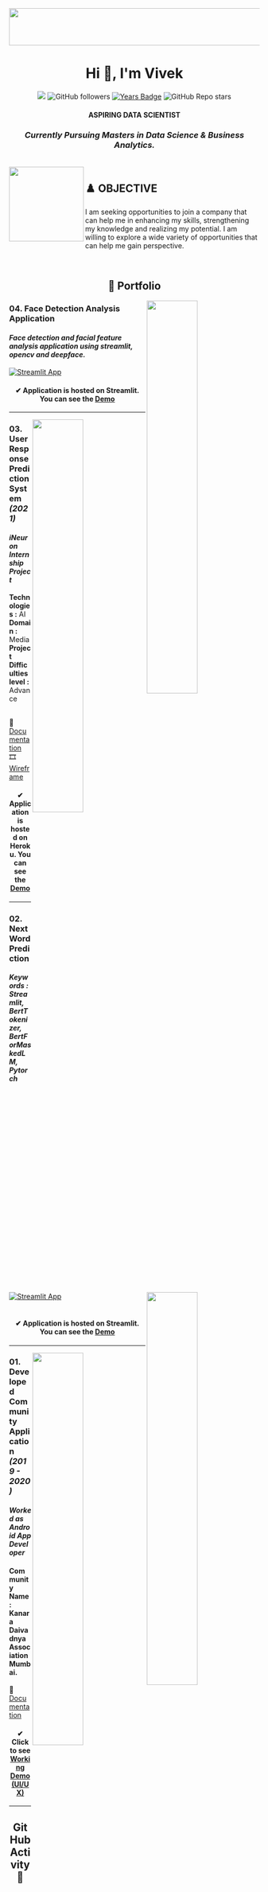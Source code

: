 <div align = "center">
<img align = "center" src="https://synergyland.ca/wp-content/uploads/2021/04/mountain-range-footer-01-1536x161.png" style="width:1536px;height:75px;"></img>
<h1 align="center">Hi 👋, I'm Vivek</h1>
  
![](https://komarev.com/ghpvc/?username=7Vivek&label=PROFILE+VIEWS&color=41B883)
![GitHub followers](https://img.shields.io/github/followers/7Vivek?style=social)
[![Years Badge](https://badges.pufler.dev/years/7Vivek?color=0d98ba)](https://badges.pufler.dev)
![GitHub Repo stars](https://img.shields.io/github/stars/7Vivek/7Vivek?style=social)
</div>

<h4 align="center">ASPIRING DATA SCIENTIST</h4>
<h3 align="center"><i>Currently Pursuing Masters in Data Science & Business Analytics.</i></h3>
</br>
<img align = "left" src="https://user-images.githubusercontent.com/77670138/137456195-9ee9b879-dd2e-4976-8609-b6d40eae057c.png" style="width:150px;height:150px;"></img>    
<h2>♟️ OBJECTIVE </h2>
<p>I am seeking opportunities to join a company that can help me in enhancing my skills, strengthening my knowledge and realizing my potential. I am willing to explore a wide variety of opportunities that can help me gain perspective.</p>
</br>

<h2 align="center"> 📑 Portfolio </h2>

<a href="https://github.com/7Vivek/Face-detection-analysis"><img align="right" width="45%" src="https://github-readme-stats.vercel.app/api/pin/?username=7Vivek&repo=Face-detection-analysis&theme=jolly"></a>
<h3 align = "left"><b>04.</b> Face Detection Analysis Application </h3>
<h4><i>Face detection and facial feature analysis application using streamlit, opencv and deepface.</i></h4>

[![Streamlit App](https://static.streamlit.io/badges/streamlit_badge_black_white.svg)](https://share.streamlit.io/7vivek/face-detection-analysis/main/app.py)
<h4 align = "center"> ✔ Application is hosted on Streamlit. You can see the <a href="https://share.streamlit.io/7vivek/face-detection-analysis/main/app.py">Demo</a></h4>
<hr></hr>

<a href="https://github.com/7Vivek/User-Response-Prediction-System"><img align="right" width="45%" src="https://github-readme-stats.vercel.app/api/pin/?username=7Vivek&repo=User-Response-Prediction-System&theme=yeblu"></a>

<h3 align = "left"><b>03.</b> User Response Prediction System <i>(2021)</i></h3>
<h4><i>iNeuron Internship Project</i></h4>
<b>Technologies :</b> AI <br>
<b>Domain :</b> Media<br>
<b>Project Difficulties level :</b> Advance
<br>
<br>

📃 [Documentation](https://github.com/7Vivek/User-Response-Prediction-System/blob/main/Documentation/User%20Response%20Prediction%20System%20using%20Machine%20Learning%20Techniques.pdf)
<br>
🎞 [Wireframe](https://github.com/7Vivek/User-Response-Prediction-System/blob/main/Documentation/Wireframe%20Documentation.pdf)
<h4 align = "center"> ✔ Application is hosted on Heroku. You can see the <a href="https://user-response-prediction.herokuapp.com/"> Demo </a></h4>
<hr></hr>

<a href="https://github.com/7Vivek/Next-Word-Prediction-Streamlit"><img align="right" width="45%" src="https://github-readme-stats.vercel.app/api/pin/?username=7Vivek&repo=Next-Word-Prediction-Streamlit&theme=algolia"></a>
<h3 align = "left"><b>02.</b> Next Word Prediction </h3>
<h4> <i> Keywords : Streamlit, BertTokenizer, BertForMaskedLM, Pytorch</i></h4>

[![Streamlit App](https://static.streamlit.io/badges/streamlit_badge_black_white.svg)](https://share.streamlit.io/7vivek/next-word-prediction-streamlit/main/app.py)
<br><br>
<h4 align = "center"> ✔ Application is hosted on Streamlit. You can see the <a href="https://share.streamlit.io/7vivek/next-word-prediction-streamlit/main/app.py">Demo</a></h4>
<hr></hr>

<a href="https://github.com/7Vivek/Community-Android-Application-KDA"><img align="right" width="45%" src="https://github-readme-stats.vercel.app/api/pin/?username=7Vivek&repo=Community-Android-Application-KDA&theme=dark"></a>
<h3 align = "left"><b>01.</b> Developed Community Application <i>(2019 - 2020)</i></h3>
<h4> <i>Worked as Android App Developer </i> </h4>
<h4> Community Name : Kanara Daivadnya Association Mumbai. </h4>

📃 [Documentation](https://github.com/7Vivek/Community-Android-Application-KDA/blob/main/Documentation.pdf)
<h4 align = "center">✔ Click to see <a href="https://user-images.githubusercontent.com/77670138/135710907-01479f8b-e2ee-4267-8ea3-2163de2b6a52.mp4"> Working Demo (UI/UX)</a></h4>
<hr></hr>

<div align = "center">
<h2> GitHub Activity 🚀</h2> 

![GitHub commit activity](https://img.shields.io/github/commit-activity/w/7Vivek/7Vivek?color=FEEC37)
![GitHub contributors](https://img.shields.io/github/contributors/7Vivek/7Vivek?color=7FE25A)
![GitHub last commit](https://img.shields.io/github/last-commit/7Vivek/7Vivek?color=23AA8F)
![Repos Badge](https://badges.pufler.dev/repos/7Vivek?color=007882)
![Relative date](https://img.shields.io/date/1635386951?color=5B798A) 

![trophy](https://github-profile-trophy.vercel.app/?username=7Vivek&theme=flat)  
&nbsp;  
<a href="https://github.com/7Vivek/7Vivek"><img align="center" width="40%" src="https://github-readme-stats.vercel.app/api/top-langs/?username=7Vivek&layout=compact&theme=vue-dark"></a>&nbsp;&nbsp;&nbsp;&nbsp;
<a href="https://github.com/7Vivek/7Vivek"><img align="center" width="50%" src="https://github-readme-stats.vercel.app/api?username=7Vivek&show_icons=true&theme=vue-dark"></a>
</br></br>
<a href="https://github.com/7Vivek/7Vivek"><img align="left" width="55%" src="https://github-readme-streak-stats.herokuapp.com/?user=7Vivek&theme=vue-dark"></a>
[![Vivek's github activity graph](https://activity-graph.herokuapp.com/graph?username=7Vivek&theme=nord&border_radius=100)](https://github.com/7Vivek/7Vivek)
</div>
</br>

<div align = "center">
<h2 align="center"> 📚 Top Repositories </h2>

[![Readme Card](https://github-readme-stats.vercel.app/api/pin/?username=7Vivek&repo=Amazon-Case-Study&theme=material-palenight)](https://github.com/7Vivek/Amazon-Case-Study)
[![Readme Card](https://github-readme-stats.vercel.app/api/pin/?username=7Vivek&repo=Data-Visualization-Techniques&theme=ayu-mirage)](https://github.com/7Vivek/Data-Visualization-Techniques)
</div>
<br>

<h2 align="center"> ✒ Languages and Tools 🛠 </h2>
<div align = "center">

![Adobe Photoshop](https://img.shields.io/badge/adobephotoshop-%2331A8FF.svg?style=for-the-badge&logo=adobephotoshop&logoColor=white)
![Visual Studio Code](https://img.shields.io/badge/Visual%20Studio%20Code-0078d7.svg?style=for-the-badge&logo=visual-studio-code&logoColor=white)
![C](https://img.shields.io/badge/c-%2300599C.svg?style=for-the-badge&logo=c&logoColor=white)
![C#](https://img.shields.io/badge/c%23-%23239120.svg?style=for-the-badge&logo=c-sharp&logoColor=white)
![C++](https://img.shields.io/badge/c++-%2300599C.svg?style=for-the-badge&logo=c%2B%2B&logoColor=white)
![CSS3](https://img.shields.io/badge/css3-%231572B6.svg?style=for-the-badge&logo=css3&logoColor=white)
![HTML5](https://img.shields.io/badge/html5-%23E34F26.svg?style=for-the-badge&logo=html5&logoColor=white)
![Java](https://img.shields.io/badge/java-%23ED8B00.svg?style=for-the-badge&logo=java&logoColor=white)
![JavaScript](https://img.shields.io/badge/javascript-%23323330.svg?style=for-the-badge&logo=javascript&logoColor=%23F7DF1E)
![Python](https://img.shields.io/badge/python-3670A0?style=for-the-badge&logo=python&logoColor=ffdd54)
![R](https://img.shields.io/badge/r-%23276DC3.svg?style=for-the-badge&logo=r&logoColor=white)
![img](https://img.shields.io/badge/RStudio-75AADB?style=for-the-badge&logo=RStudio&logoColor=white)
![Anaconda](https://img.shields.io/badge/Anaconda-%2344A833.svg?style=for-the-badge&logo=anaconda&logoColor=white)
![CodePen](https://img.shields.io/badge/CodePen-white?style=for-the-badge&logo=codepen&logoColor=black)
![Android Studio](https://img.shields.io/badge/Android%20Studio-3DDC84.svg?style=for-the-badge&logo=android-studio&logoColor=white)
![Jupyter Notebook](https://img.shields.io/badge/jupyter-%23FA0F00.svg?style=for-the-badge&logo=jupyter&logoColor=white)
![Spyder](https://img.shields.io/badge/Spyder-838485?style=for-the-badge&logo=spyder%20ide&logoColor=maroon)
![Firebase](https://img.shields.io/badge/firebase-%23039BE5.svg?style=for-the-badge&logo=firebase)
![img](https://img.shields.io/badge/PowerBI-F2C811?style=for-the-badge&logo=Power%20BI&logoColor=white)
![SQLite](https://img.shields.io/badge/sqlite-%2307405e.svg?style=for-the-badge&logo=sqlite&logoColor=white)
![img](https://img.shields.io/badge/Colab-F9AB00?style=for-the-badge&logo=googlecolab&color=525252)
![img](https://img.shields.io/badge/Wordpress-21759B?style=for-the-badge&logo=wordpress&logoColor=white)
 </div>
 </br>
 <h2 align="left">🤝🏻 Connect with Me </h2>
 
 [![LinkedIn](https://img.shields.io/badge/VivekLimbad-0077B5?style=for-the-badge&logo=linkedin&logoColor=white)](https://www.linkedin.com/in/vivek-limbad-412667215/)
 </br>
 [![Gmail](https://img.shields.io/badge/viveklimbad1010@gmail.com-D14836?style=for-the-badge&logo=gmail&logoColor=white)](https://mail.google.com/mail/u/0/?tab=rm&ogbl#inbox)
<img align = "center" src="https://synergyland.ca/wp-content/uploads/2021/04/mountain-range-footer-01-1536x161.png" style="width:1536px;height:75px;"></img>
